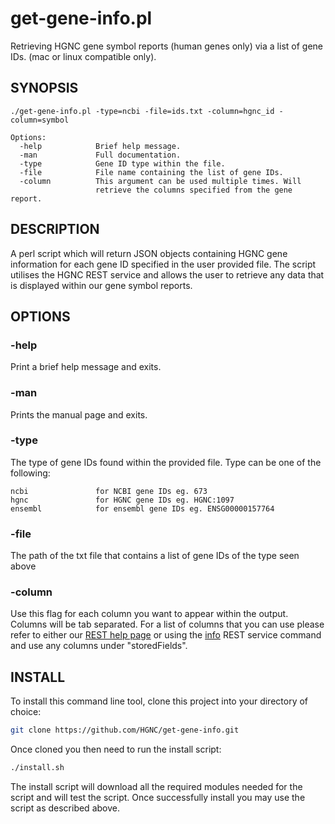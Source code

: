 # get-gene-info.pl
Retrieving HGNC gene symbol reports (human genes only) via a list of gene IDs.
(mac or linux compatible only).

## SYNOPSIS
```
./get-gene-info.pl -type=ncbi -file=ids.txt -column=hgnc_id -column=symbol

Options:
  -help            Brief help message.
  -man             Full documentation.
  -type            Gene ID type within the file.
  -file            File name containing the list of gene IDs.
  -column          This argument can be used multiple times. Will
                   retrieve the columns specified from the gene report.
```
## DESCRIPTION
A perl script which will return JSON objects containing HGNC gene
information for each gene ID specified in the user provided file. The
script utilises the HGNC REST service and allows the user to retrieve
any data that is displayed within our gene symbol reports.

## OPTIONS
### -help
Print a brief help message and exits.

### -man
Prints the manual page and exits.

### -type    
The type of gene IDs found within the provided file. Type can be
one of the following:

    ncbi               for NCBI gene IDs eg. 673
    hgnc               for HGNC gene IDs eg. HGNC:1097
    ensembl            for ensembl gene IDs eg. ENSG00000157764

### -file
The path of the txt file that contains a list of gene IDs of the
type seen above

### -column
Use this flag for each column you want to appear within the output.
Columns will be tab separated. For a list of columns that you can
use please refer to either our 
[REST help page](https://www.genenames.org/help/rest-web-service-help#Stored_fields)
or using the [info](http://rest.genenames.org/info) REST service command and use any
columns under "storedFields".

## INSTALL
To install this command line tool, clone this project into your directory of choice:
```bash
git clone https://github.com/HGNC/get-gene-info.git
```
Once cloned you then need to run the install script:
```bash
./install.sh
```
The install script will download all the required modules needed for the script and
will test the script. Once successfully install you may use the script as described
above.
